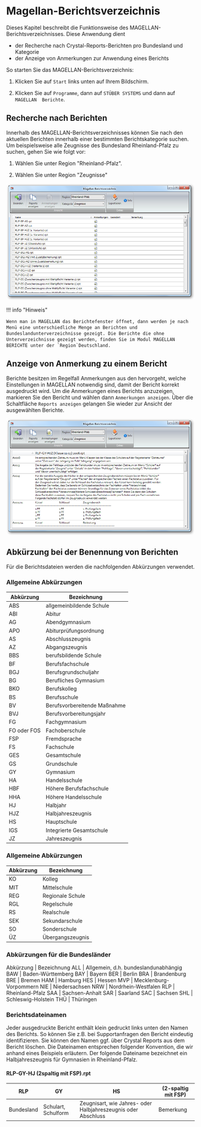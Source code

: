 # Magellan-Berichtsverzeichnis

Dieses Kapitel beschreibt die Funktionsweise des MAGELLAN-Berichtsverzeichnisses. Diese Anwendung dient 

* der Recherche nach Crystal-Reports-Berichten pro Bundesland und Kategorie
* der Anzeige von Anmerkungen zur Anwendung eines Berichts

So starten Sie das MAGELLAN-Berichtsverzeichnis:

1. Klicken Sie auf `Start` links unten auf Ihrem Bildschirm.

2. Klicken Sie auf `Programme`, dann auf `STÜBER SYSTEMS` und dann auf `MAGELLAN  Berichte`.

## Recherche nach Berichten

Innerhalb des MAGELLAN-Berichtsverzeichnisses können Sie nach den aktuellen Berichten innerhalb einer bestimmten Berichtskategorie suchen. Um beispielsweise alle Zeugnisse des Bundesland Rheinland-Pfalz zu suchen, gehen Sie wie folgt vor:

1. Wählen Sie unter Region "Rheinland-Pfalz".

2. Wählen Sie unter Region "Zeugnisse"

![Hier sehen Sie Zeugnisse des Bundeslandes Rheinland-Pfalz.](../assets/images/berichteverz/berichteverz1.png)


!!! info "Hinweis"

	Wenn man in MAGELLAN das Berichtefenster öffnet, dann werden je nach Menü eine unterschiedliche Menge an Berichten und Bundeslandunterverzeichnisse gezeigt. Die Berichte die ohne Unterverzeichnisse gezeigt werden, finden Sie im Modul MAGELLAN BERICHTE unter der `Region`Deutschland.

## Anzeige von Anmerkung zu einem Bericht

Berichte besitzen im Regelfall Anmerkungen aus den hervorgeht, welche Einstellungen in MAGELLAN notwendig sind, damit der Bericht korrekt ausgedruckt wird. Um die Anmerkungen eines Berichts anzuzeigen, markieren Sie den Bericht und wählen dann `Anmerkungen anzeigen`. Über die Schaltfläche `Reports anzeigen` gelangen Sie wieder zur Ansicht der ausgewählten Berichte.
 
![Dies sind die Anmerkungen zum Zeugnis „RLP-GY-HJZ (Klasse 11-13) 2006“.](../assets/images/berichteverz/berichteverz2.png)

## Abkürzung bei der Benennung von Berichten

Für die Berichtsdateien werden die nachfolgenden Abkürzungen verwendet.

### Allgemeine Abkürzungen

Abkürzung   | Bezeichnung
----------- | -----------
ABS         | allgemeinbildende Schule
ABI         | Abitur
AG          | Abendgymnasium
APO         | Abiturprüfungsordnung
AS          | Abschlusszeugnis
AZ          | Abgangszeugnis
BBS         | berufsbildende Schule
BF          | Berufsfachschule
BGJ         | Berufsgrundschuljahr
BG          | Berufliches Gymnasium
BKO         | Berufskolleg
BS          | Berufsschule
BV          | Berufsvorbereitende Maßnahme
BVJ         | Berufsvorbereitungsjahr
FG          | Fachgymnasium
FO oder FOS | Fachoberschule
FSP         | Fremdsprache
FS          | Fachschule
GES         | Gesamtschule
GS          | Grundschule
GY          | Gymnasium
HA          | Handelsschule
HBF         | Höhere Berufsfachschule
HHA         | Höhere Handelsschule
HJ          | Halbjahr
HJZ         | Halbjahreszeugnis
HS          | Hauptschule
IGS         | Integrierte Gesamtschule
JZ          | Jahreszeugnis

### Allgemeine Abkürzungen

Abkürzung | Bezeichnung
--------- | -----------
KO        | Kolleg
MIT       | Mittelschule
REG       | Regionale Schule
RGL       | Regelschule
RS        | Realschule
SEK       | Sekundarschule
SO        | Sonderschule
ÜZ        | Übergangszeugnis

### Abkürzungen für die Bundesländer

Abkürzung | Bezeichnung
ALL       | Allgemein, d.h. bundeslandunabhängig
BAW       | Baden-Württemberg
BAY       | Bayern
BER       | Berlin
BRA       | Brandenburg
BRE       | Bremen
HAM       | Hamburg
HES       | Hessen
MVP       | Mecklenburg-Vorpommern
NIE       | Niedersachsen
NRW       | Nordrhein-Westfalen
RLP       | Rheinland-Pfalz
SAA       | Sachsen-Anhalt
SAR       | Saarland
SAC       | Sachsen
SHL       | Schleswig-Holstein
THÜ       | Thüringen

### Berichtsdateinamen

Jeder ausgedruckte Bericht enthält klein gedruckt links unten den Namen des Berichts. So können Sie z.B. bei Supportanfragen den Bericht eindeutig identifizieren. Sie können den Namen ggf. über Crystal Reports aus dem Bericht löschen. Die Dateinamen entsprechen folgender Konvention, die wir anhand eines Beispiels erläutern. Der folgende Dateiname bezeichnet ein Halbjahreszeugnis für Gymnasien in Rheinland-Pfalz.

#### RLP-GY-HJ (2spaltig mit FSP).rpt

RLP        | GY                  | HS                                                            | (2-spaltig mit FSP)
---------- | ------------------- | ------------------------------------------------------------- | -------------------
Bundesland | Schulart, Schulform | Zeugnisart, wie Jahres- oder Halbjahreszeugnis oder Abschluss | Bemerkung
